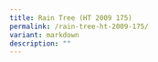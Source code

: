```yaml
---
title: Rain Tree (HT 2009 175)
permalink: /rain-tree-ht-2009-175/
variant: markdown
description: ""
---
```


